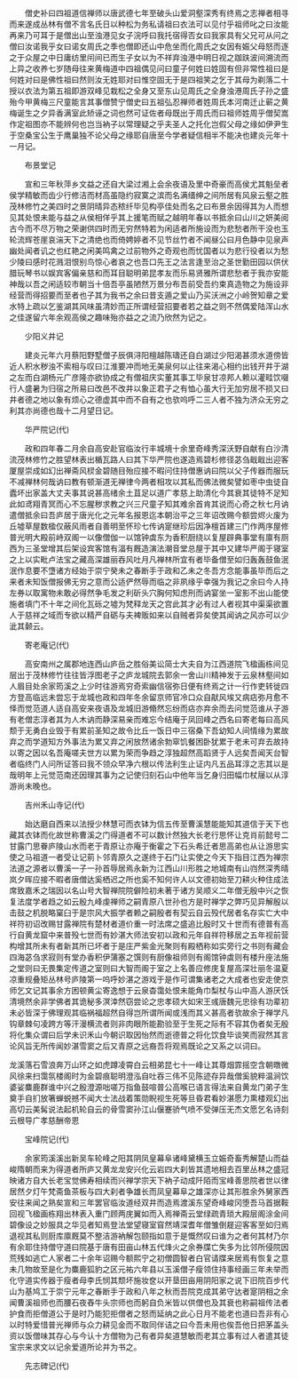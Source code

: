 <!-- { "loadSidebar": true } -->
　　僧史补曰四祖道信禅师以唐武德七年至破头山爱洞壑深秀有终焉之志禅者相寻而来遂成丛林有僧不言名氏日以种松为务私请祖曰衣法可以见付乎祖师叱之曰汝能再来乃可耳于是僧出山至浊港见女子浣呼曰我托宿得否女曰我家具有父兄可从问之僧曰汝诺我乎女曰诺女周氏之季也僧即还山中危坐而化周氏之女因有娠父母怒而逐之于众屋之中日庸纺里闬间已而生子女以为不祥弃浊港中明日视之跏趺波间溯流而上异之收养七岁随母往来黄梅道中四祖偶见问曰童子何姓曰姓固有但非常性祖曰是何姓对曰是佛性祖曰然则汝无姓耶对曰惟空固无于是四祖笑之乞于其母为剃落二十授以衣法为第五祖即游双峰见栽松之全身又至东山见周氏之全身浊港周氏子孙之盛殆今甲黄梅三尺童能言其事僧赞宁僧史曰五祖弘忍禅师者姓周氏本河南迁止蕲之黄梅诞生之夕异香满室此矫诬之词也然可证佐者母既出于周氏而曰祖师姓周乎僧契嵩作定祖图亦不能辨何也岂当衲子以常理疑之乎夫圣人之托化岂假父母之缘如伊尹生于空桑宝公生于鹰巢独不论父母之缘耶自唐至今学者疑信相半不能决也建炎元年十一月记。

　　布景堂记

　　宣和三年秋萍乡文益之还自大梁过湘上会余夜语及里中奇豪而高侯尤其魁垒者侯学精敏而齿少行修洁而材高虽隐约寂寞之滨而名满缙绅之间所居有风泉云壑之胜茂林修竹之美四时之景阴晴异态秾纤毕见构亭佳处而名之曰布景余因得其为人而想见其处恨未能与益之从侯相佯乎其上援笔而赋之越明年春以书抵余曰山川之妍美阅古今而不尽万物之荣谢供四时而无穷然特若为闲适者所施设而为悲愁者所干没也玉轮流辉苍崖哀湍天下之清绝也而倚娉婷者不见节丝竹者不闻昼公曰月色静中见泉声幽处闻者讥之也红艳之闲美鸣禽之过前物外之奇观也而忧国者以为悲行役者以为愁少陵曰感时花溅泪恨别鸟惊心者哀之也吾口先王之法言逢至治之圣世勤田园以供伏腊玩琴书以娱宾客偏亲慈和而耳目聪明弟昆孝友而乐易贤雅所谓悲愁者于我亦安能神哉以吾之闲适较市朝当十倍吾亭虽陋然万景分布吾前受吾约束真造物之为施设非经营而得招要而至者也子其为我书之余曰昔支遁之爱山乃买沃洲之小岭贺知章之爱水特上疏以乞鉴湖其风味虽清妙而正所谓经营招要者若之益之则不然偶爱陆浑山水之佳遂留六年余观高侯之趣味殆亦益之之流乃欣然为记之。

　　少阳义井记

　　建炎元年六月蔡阳野墅僧子辰俱浔阳檀越陈璹还自白湖过少阳渴甚须水道傍皆近人积水秽浊不索相与叹曰江淮要冲而地无美泉何以止往来渴心相约出钱开井于湖之左而白湖杨元广彦隆亦欲协成之有僧祖庆实董其事工毕泉甘凉邦人赖以灌畦饮啜行人盛暑为归宿之所易曰改邑不改井以象正君子之有恤心虽大行无加穷居不损又曰井者德之地以象有烦心之德虚其中而不自有之也欤呜呼二三人者不独为济众无穷之利其亦尚德也哉十二月望日记。

　　华严院记(代)

　　政和四年春二月余自高安赴官临汝行丰城境十余里奇峰秀深沃野自献有白沙清流茂林修竹之胜望林表出楯瓦路人曰其下华严院也遂造焉碧杉修径苾刍戢戢出迎客厦屋崇成如幻出禅斋风棂金碧随目殆应接不暇问住持僧惠讷曰院以父子传器而服玩不减禅林何哉讷曰教有顿渐道无禅律今两者相攻以其私而佛法微矣譬如枣中虫徒自蠹坏出家盖大丈夫事其说甚高绪余土苴足以道广孝慈上助清化今其衰其徒特不足知此如鸢翔青冥而心不忘腥秽求教之兴三尺童子知其难余首肯其说而心奇之秋七月讷遣僧抵余曰吾庐居于唐光化之元年名报恩迄本朝治平之三年诏改赐今额尝烬火废为丘墟草屋数楹仅蔽风雨者自善明至怀珍七传讷寔继珍后因净檀首建三门作两序屋修普光明大殿前峙双阁一以像僧伽一以馆钟虡东为香积厨绕以复屋辟典事堂有廪有厕西为三圣堂增其后架设宾客馆有湢有厩造演法潮音堂总屋于其中又建华严阁于寝室之上以实毗卢法宝之藏高深雄丽吞风吐月凡禅林所宜有者毕备僧至如归轰轰鼓鱼泯泯作息要不墯诸方经始于崇宁癸未之春断手于政和乙未之冬吾方念能事虽毕而后之来者未知饭僧报佛无穷之意而公适俨然辱而临之非夙缘乎幸强为我记之余曰今人持左券以取寓物未敢必得然争毛发之利斫头穴胸何知虑刑而讷宴坐一室影不出山能使施者填门不十年之间化瓦砾之墟为梵释龙天之宫此其才必有过人者视其中渠渠欲置人于慈祥之域而专欲以精严自砺与夫裨贩如来以自贼者异矣使其闻讷之风亦可以少泚其颡云。

　　寄老庵记(代)

　　高安南州之属郡地连西山庐岳之胜俗美讼简士大夫自为江西道院飞楹画栋间见层出于茂林修竹往往皆浮图老子之庐龙城院去郭余一舍山川精神发于云泉林壑间如人眉目处余家筠溪之上少时往游焉穷奇索幽信宿弥日便有终焉之计一行作吏转徙四方登高临远未尝忘于龙城也政和四年冬余留京师官冷口众自猒风埃又病痁弥月愈不怿而觉范道人适自高安来夜语及龙城旧游翛然忘纷而痁亦弃余而去问觉范谁从子游有老僧志淳者其为人木讷而静深易亲而难忘今结庵于凤回峰之西名曰寄老每曰高风颓于无勇白业毁于有累前圣知之故令比丘一饭日中三宿桑下吾幼知人间情缘为累故弃之而学道知方外事法为累又弃之闲放然诸余勃窣饥餐困卧犹累于老未可弃去故持以寄之因以名吾庵嗟夫世方以累为荣而争趋之淳独超然高蹈贤于人远矣吾闻天台智者临终门人问所证答曰我不领众早净六根以传法利生止证内凡五品耳淳之志其以是哉明年上元觉范南还因理其事为之记使归刻石山中他年当乞身归田幅巾杖屦以从淳游尚未晚也。

　　吉州禾山寺记(代)

　　始达磨自西来以法授少林慧可而衣钵为信五传至曹溪慧能能知其道信于天下也藏其衣钵而化故世称曹溪之门得道者不可以数计然独大长老行思怀让克肖前懿号二甘露门思眷庐陵山水而老于青原让亦庵于衡霍之下石头希迁者思高弟也从让游思实使之马祖道一者受让记莂卜邻青原久之遂终于石门让实使之今天下指目江西为禅宗法道之源者以曹溪一子一孙首辱居焉永新为江西山川形胜之地城南有山岿然深秀晴岚夕晖应接不暇者唐僧达奚栖迟之所也奚不知何许人以文德初始至刀耕火种住成法席致嘉禾之瑞因以名山号大智禅院院僻险初未著于诸方吴顺义二年僧无殷中兴之恢复法度学者趋之如云殷九峰虔禅师之嗣青原八世孙也方是时禅学之弊巧见异解殷以击鼓之机脱略窠臼于是宗风大振学者赖之嗣殷者有契云自云殁代居者名存实亡大中祥符初诏改赐甘露禅院有楚材者道价重一时法席之盛追比殷时又十世而有德普有高行自黄龙窟中来普殁七世而有妙湛大师法安初以政和元年自祥符移居之五年视前营构增其所未有者新其所已坏者于是庄严紫金光聚则有殿栖称如实旁行之书则有藏会四海苾刍求寂则有堂办香积伊蒲塞之馔则有厨像祖师则有阁馆钟虡则有楼升座法施之堂则曰无畏集定传道之室则曰大智而阁于室之上名善应修庑复屋高深壮丽冬温夏凉重规叠矩丛林号庐陵第一呜呼妙湛之游戏于是作可谓集诸老之大成者也安走使京师乞文记其事余方困顿黄尘寄逸想于云泉杳霭处恨未能角巾梨杖与山中高人游厌饫清境然余非学佛者其诡秘多溟涬然窃尝论之忠孝硕大如宋王彧唐魏元忠徐有功辈初未必皆深于佛理观其临祸福超然自得岂所谓所闻或浅而其义甚高者欤故余于禅学凡钩章棘句凌跨方等汗漫横流者则非肉眼所能勘验至于生死之际有不容其伪者矣无殷将化集众谓曰后学未识禾山今朝识取因怡然而逝德普之将化饮食毕谈笑而寂然其言论风旨无所传闻妙湛雪窦之后又青原之远裔吾将观焉既论之又系之以词曰。

龙溪落石雪浪奔万山环之如虎蹲凌霄白云相弟昆七十一峰让其尊烟霏摇空含朝暾微风徐来扫霭氛楼阁时为金碧痕聪明澄泓自吐吞三伟不见陈迹存异哉僧奚貌粹温涧饮婆娑麋鹿群谁中兴之殷澄源咄嗟万指鱼鼓喧普公高喉已语言得法来自黄龙门弟子生奠手自扪放箸蝉蜕撼不闻大士法战着策勋睨视生死等旦昏君看妙湛愿力熏楼观幻出高切云美髯说法起机轮自云的骨雪窦孙江山偃蹇骄气喷不受弹压无杰文愿乞名诗刻云根导广孝慈酬帝恩

　　宝峰院记(代)

　　余家筠溪溪出新吴车轮峰之阳其阴凤皇幕阜诸峰黛横玉立娠奇畜秀解楚山而益峻隋朝而来为得道者所庐又黄龙龙安兴化云岩四大刹皆其遗地相去百里丛林之盛冠映诸方自大长老宝觉佛寿相续而兴禅学宗天下衲子动成阡陌而宝峰善思院者世以律居然夕灯午梵斋鱼茶板与四大刹者争雄长而凤皇幕阜之雄深亦让其形胜余外舅家西安往来闻之熟矣宣和三年罢官临汝道经双井而造焉渡溪东望奇峰峻冈堕吾马首据鞍回视飞楹画栋翔出林表入重门顾两庑翼如而入焉禅斋云堂绿疏青琐大殿层阁涂金间碧像设之妙服具之华见者知焉登法堂望寝室窅然靖深耆年僧雏倒屣迎客客至如归焉退视其私则厨库廪厩莫不整洁游衲解包颐指如意于是慨然叹曰谁为之者何其材乃尔有余耶住持僧守道曰院基于唐有田亩山林五代烽火之余券牒亡失多为比邻所侵院因荒残如逃亡人家者二十余年诏赐今额熙宁之初僧圆智者白官请牒来居焉有恢复之意未几物故至是化为麋鹿狐豹之区元祐六年县以玉溪僧子瘦领住持事经画三年未举而化守道实传器于瘦者母李氏悯其颓坏施妆奁以开垦田亩用阴阳家之说下旧院百步代山为基鸠工于崇宁元年之春断手于政和八年之秋而吾院克成其弟守达者寔阴相之余闻曹溪祖师也而腰石夜舂牛头宗师也而躬自负米皆以供僧也及其衰也称嗣祖传法者护食而拒僧道公于是时乃能犯拒僧者之怒而延纳之此心日月不能老也道曰吾非有心以时特爱惜普光禅师与众力耕见金而不取同伴诘之曰今吾未用也俟吾他日把茅盖头资以饭僧味其存心与今认十方僧物为己有者异矣道慧敏而老其立事有过人者遣其徒宝宗来求文以记余爱道所论并为书之。

　　先志碑记(代)

